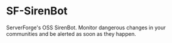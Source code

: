 # SF-SirenBot
ServerForge's OSS SirenBot. Monitor dangerous changes in your communities and be alerted as soon as they happen.
